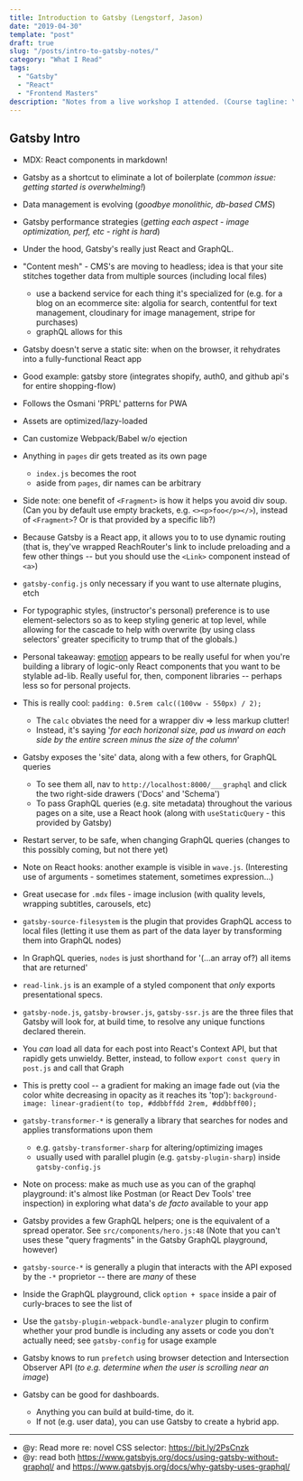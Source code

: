 ```yaml
---
title: Introduction to Gatsby (Lengstorf, Jason)
date: "2019-04-30"
template: "post"
draft: true
slug: "/posts/intro-to-gatsby-notes/"
category: "What I Read"
tags:
  - "Gatsby"
  - "React"
  - "Frontend Masters"
description: "Notes from a live workshop I attended. (Course tagline: \"Learn to build blazing fast apps and websites with React using Gatsby, a static PWA (Progressive Web App) generator.\")"
---
```


## Gatsby Intro

- MDX: React components in markdown!
- Gatsby as a shortcut to eliminate a lot of boilerplate (_common issue: getting started is overwhelming!_)
- Data management is evolving (_goodbye monolithic, db-based CMS_)
- Gatsby performance strategies (_getting each aspect - image optimization, perf, etc - right is hard_)

- Under the hood, Gatsby's really just React and GraphQL.

- "Content mesh" - CMS's are moving to headless; idea is that your site stitches together data from multiple sources (including local files)

  - use a backend service for each thing it's specialized for (e.g. for a blog on an ecommerce site: algolia for search, contentful for text management, cloudinary for image management, stripe for purchases)
  - graphQL allows for this

- Gatsby doesn't serve a static site: when on the browser, it rehydrates into a fully-functional React app
- Good example: gatsby store (integrates shopify, auth0, and github api's for entire shopping-flow)

- Follows the Osmani 'PRPL' patterns for PWA

- Assets are optimized/lazy-loaded

- Can customize Webpack/Babel w/o ejection

- Anything in `pages` dir gets treated as its own page

  - `index.js` becomes the root
  - aside from `pages`, dir names can be arbitrary

- Side note: one benefit of `<Fragment>` is how it helps you avoid div soup. (Can you by default use empty brackets, e.g. `<><p>foo</p></>`), instead of `<Fragment>`? Or is that provided by a specific lib?)

- Because Gatsby is a React app, it allows you to to use dynamic routing (that is, they've wrapped ReachRouter's link to include preloading and a few other things -- but you should use the `<Link>` component instead of `<a>`)

- `gatsby-config.js` only necessary if you want to use alternate plugins, etch

- For typographic styles, (instructor's personal) preference is to use element-selectors so as to keep styling generic at top level, while allowing for the cascade to help with overwrite (by using class selectors' greater specificity to trump that of the globals.)

- Personal takeaway: [emotion](https://emotion.sh/docs/introduction) appears to be really useful for when you're building a library of logic-only React components that you want to be stylable ad-lib. Really useful for, then, component libraries -- perhaps less so for personal projects.

- This is really cool: `padding: 0.5rem calc((100vw - 550px) / 2);`

  - The `calc` obviates the need for a wrapper div => less markup clutter!
  - Instead, it's saying '_for each horizonal size, pad us inward on each side by the entire screen minus the size of the column_'

- Gatsby exposes the 'site' data, along with a few others, for GraphQL queries

  - To see them all, nav to `http://localhost:8000/___graphql` and click the two right-side drawers ('Docs' and 'Schema')
  - To pass GraphQL queries (e.g. site metadata) throughout the various pages on a site, use a React hook (along with `useStaticQuery` - this provided by Gatsby)

- Restart server, to be safe, when changing GraphQL queries (changes to this possibly coming, but not there yet)

- Note on React hooks: another example is visible in `wave.js`. (Interesting use of arguments - sometimes statement, sometimes expression...)

- Great usecase for `.mdx` files - image inclusion (with quality levels, wrapping subtitles, carousels, etc)

- `gatsby-source-filesystem` is the plugin that provides GraphQL access to local files (letting it use them as part of the data layer by transforming them into GraphQL nodes)

- In GraphQL queries, `nodes` is just shorthand for '(...an array of?) all items that are returned'

- `read-link.js` is an example of a styled component that _only_ exports presentational specs.

- `gatsby-node.js`, `gatsby-browser.js`, `gatsby-ssr.js` are the three files that Gatsby will look for, at build time, to resolve any unique functions declared therein.

- You _can_ load all data for each post into React's Context API, but that rapidly gets unwieldy. Better, instead, to follow `export const query` in `post.js` and call that Graph

- This is pretty cool -- a gradient for making an image fade out (via the color white decreasing in opacity as it reaches its 'top'): `background-image: linear-gradient(to top, #ddbbffdd 2rem, #ddbbff00);`

- `gatsby-transformer-*` is generally a library that searches for nodes and applies transformations upon them

  - e.g. `gatsby-transformer-sharp` for altering/optimizing images
  - usually used with parallel plugin (e.g. `gatsby-plugin-sharp`) inside `gatsby-config.js`

- Note on process: make as much use as you can of the graphql playground: it's almost like Postman (or React Dev Tools' tree inspection) in exploring what data's _de facto_ available to your app

- Gatsby provides a few GraphQL helpers; one is the equivalent of a spread operator. See `src/components/hero.js:48` (Note that you can't uses these "query fragments" in the Gatsby GraphQL playground, however)

- `gatsby-source-*` is generally a plugin that interacts with the API exposed by the `-*` proprietor -- there are _many_ of these

- Inside the GraphQL playground, click `option + space` inside a pair of curly-braces to see the list of

- Use the `gatsby-plugin-webpack-bundle-analyzer` plugin to confirm whether your prod bundle is including any assets or code you don't actually need; see `gatsby-config` for usage example
- Gatsby knows to run `prefetch` using browser detection and Intersection Observer API (_to e.g. determine when the user is scrolling near an image_)

- Gatsby can be good for dashboards.
  - Anything you can build at build-time, do it.
  - If not (e.g. user data), you can use Gatsby to create a hybrid app.

---

* @y: Read more re: novel CSS selector: https://bit.ly/2PsCnzk
* @y: read both https://www.gatsbyjs.org/docs/using-gatsby-without-graphql/ and https://www.gatsbyjs.org/docs/why-gatsby-uses-graphql/
